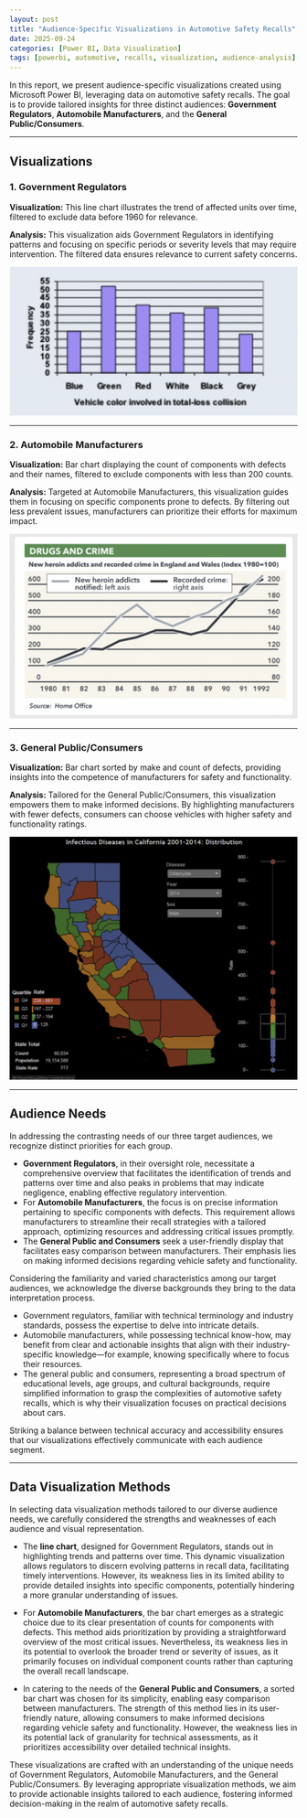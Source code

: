 ```yaml
---
layout: post
title: "Audience-Specific Visualizations in Automotive Safety Recalls"
date: 2025-09-24
categories: [Power BI, Data Visualization]
tags: [powerbi, automotive, recalls, visualization, audience-analysis]
---
```


In this report, we present audience-specific visualizations created using Microsoft Power BI, leveraging data on automotive safety recalls. The goal is to provide tailored insights for three distinct audiences: **Government Regulators**, **Automobile Manufacturers**, and the **General Public/Consumers**.  

---

## Visualizations  

### 1. Government Regulators  
**Visualization:** This line chart illustrates the trend of affected units over time, filtered to exclude data before 1960 for relevance.  

**Analysis:** This visualization aids Government Regulators in identifying patterns and focusing on specific periods or severity levels that may require intervention. The filtered data ensures relevance to current safety concerns.  

![Figure 1 — Government Regulators Visualization](/assets/auto-recalls-1.png)

---

### 2. Automobile Manufacturers  
**Visualization:** Bar chart displaying the count of components with defects and their names, filtered to exclude components with less than 200 counts.  

**Analysis:** Targeted at Automobile Manufacturers, this visualization guides them in focusing on specific components prone to defects. By filtering out less prevalent issues, manufacturers can prioritize their efforts for maximum impact.  

![Figure 2 — Automobile Manufacturers Visualization](/assets/auto-recalls-2.png)

---

### 3. General Public/Consumers  
**Visualization:** Bar chart sorted by make and count of defects, providing insights into the competence of manufacturers for safety and functionality.  

**Analysis:** Tailored for the General Public/Consumers, this visualization empowers them to make informed decisions. By highlighting manufacturers with fewer defects, consumers can choose vehicles with higher safety and functionality ratings.  

![Figure 3 — General Public/Consumers Visualization](/assets/auto-recalls-3.png)

---

## Audience Needs  

In addressing the contrasting needs of our three target audiences, we recognize distinct priorities for each group.  

- **Government Regulators**, in their oversight role, necessitate a comprehensive overview that facilitates the identification of trends and patterns over time and also peaks in problems that may indicate negligence, enabling effective regulatory intervention.  
- For **Automobile Manufacturers**, the focus is on precise information pertaining to specific components with defects. This requirement allows manufacturers to streamline their recall strategies with a tailored approach, optimizing resources and addressing critical issues promptly.  
- The **General Public and Consumers** seek a user-friendly display that facilitates easy comparison between manufacturers. Their emphasis lies on making informed decisions regarding vehicle safety and functionality.  

Considering the familiarity and varied characteristics among our target audiences, we acknowledge the diverse backgrounds they bring to the data interpretation process.  

- Government regulators, familiar with technical terminology and industry standards, possess the expertise to delve into intricate details.  
- Automobile manufacturers, while possessing technical know-how, may benefit from clear and actionable insights that align with their industry-specific knowledge—for example, knowing specifically where to focus their resources.  
- The general public and consumers, representing a broad spectrum of educational levels, age groups, and cultural backgrounds, require simplified information to grasp the complexities of automotive safety recalls, which is why their visualization focuses on practical decisions about cars.  

Striking a balance between technical accuracy and accessibility ensures that our visualizations effectively communicate with each audience segment.  

---

## Data Visualization Methods  

In selecting data visualization methods tailored to our diverse audience needs, we carefully considered the strengths and weaknesses of each audience and visual representation.  

- The **line chart**, designed for Government Regulators, stands out in highlighting trends and patterns over time. This dynamic visualization allows regulators to discern evolving patterns in recall data, facilitating timely interventions. However, its weakness lies in its limited ability to provide detailed insights into specific components, potentially hindering a more granular understanding of issues.  

- For **Automobile Manufacturers**, the bar chart emerges as a strategic choice due to its clear presentation of counts for components with defects. This method aids prioritization by providing a straightforward overview of the most critical issues. Nevertheless, its weakness lies in its potential to overlook the broader trend or severity of issues, as it primarily focuses on individual component counts rather than capturing the overall recall landscape.  

- In catering to the needs of the **General Public and Consumers**, a sorted bar chart was chosen for its simplicity, enabling easy comparison between manufacturers. The strength of this method lies in its user-friendly nature, allowing consumers to make informed decisions regarding vehicle safety and functionality. However, the weakness lies in its potential lack of granularity for technical assessments, as it prioritizes accessibility over detailed technical insights.  

These visualizations are crafted with an understanding of the unique needs of Government Regulators, Automobile Manufacturers, and the General Public/Consumers. By leveraging appropriate visualization methods, we aim to provide actionable insights tailored to each audience, fostering informed decision-making in the realm of automotive safety recalls.  
